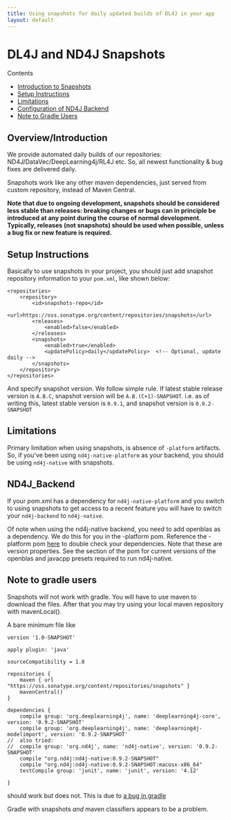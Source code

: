 ```yaml
---
title: Using snapshots for daily updated builds of DL4J in your app
layout: default
---
```


# DL4J and ND4J Snapshots

Contents

* [Introduction to Snapshots](#Introduction)
* [Setup Instructions](#Setup_Instructions)
* [Limitations](#Limitations)
* [Configuration of ND4J Backend](#ND4J_Backend)
* [Note to Gradle Users](#Note_to_gradle_users)

## <a name="Introduction">Overview/Introduction</a>

We provide automated daily builds of our repositories: ND4J/DataVec/DeepLearning4j/RL4J etc. So, all newest functionality & bug fixes are delivered daily.

Snapshots work like any other maven dependencies, just served from custom repository, instead of Maven Central.

**Note that due to ongoing development, snapshots should be considered less stable than releases: breaking changes or bugs can in principle be introduced at any point during the course of normal development. Typically, releases (not snapshots) should be used when possible, unless a bug fix or new feature is required.**

## <a name="Setup_Instructions">Setup Instructions</a>

Basically to use snapshots in your project, you should just add snapshot repository information to your `pom.xml`, like shown below:

```
<repositories>
    <repository>
        <id>snapshots-repo</id>
        <url>https://oss.sonatype.org/content/repositories/snapshots</url>
        <releases>
            <enabled>false</enabled>
        </releases>
        <snapshots>
            <enabled>true</enabled>
            <updatePolicy>daily</updatePolicy>  <!-- Optional, update daily -->
        </snapshots>
    </repository>
</repositories>
```

And specify snapshot version. We follow simple rule. If latest stable release version is `A.B.C`, snapshot version will be `A.B.(C+1)-SNAPSHOT`. i.e. as of writing this, latest stable version is `0.9.1`, and snapshot version is `0.9.2-SNAPSHOT`

## <a name="Limitations">Limitations</a>

Primary limitation when using snapshots, is absence of `-platform` artifacts. So, if you've been using `nd4j-native-platform` as your backend, you should be using `nd4j-native` with snapshots.


## <a name="ND4J_Backend">ND4J_Backend</a>

If your pom.xml has a dependency for `nd4j-native-platform` and you switch to using snapshots to get access to a recent feature you will have to switch your `nd4j-backend` to `nd4j-native`.

Of note when using the nd4j-native backend, you need to add openblas as a dependency. We do this for you in the -platform pom. Reference the -platform pom [here](https://github.com/deeplearning4j/nd4j/blob/master/nd4j-backends/nd4j-backend-impls/nd4j-native-platform/pom.xml#L19) to double check your dependencies. Note that these are version properties. See the <properties> section of the pom for current versions of the openblas and javacpp presets required to run nd4j-native.
    
    

## <a name="Note_to_gradle_users">Note to gradle users</a>

Snapshots will not work with gradle. You will have to use maven to download the files. After that you may try using your local maven repository with mavenLocal().

A bare minimum file like

```Gradle
version '1.0-SNAPSHOT'
 
apply plugin: 'java'
 
sourceCompatibility = 1.8
 
repositories {
    maven { url "https://oss.sonatype.org/content/repositories/snapshots" }
    mavenCentral()
}
 
dependencies {
    compile group: 'org.deeplearning4j', name: 'deeplearning4j-core', version: '0.9.2-SNAPSHOT'
    compile group: 'org.deeplearning4j', name: 'deeplearning4j-modelimport', version: '0.9.2-SNAPSHOT'
//  also tried:
//  compile group: 'org.nd4j', name: 'nd4j-native', version: '0.9.2-SNAPSHOT'
    compile "org.nd4j:nd4j-native:0.9.2-SNAPSHOT"
    compile "org.nd4j:nd4j-native:0.9.2-SNAPSHOT:macosx-x86_64"
    testCompile group: 'junit', name: 'junit', version: '4.12'
 
}
```

should work but does not. This is due to [a bug in gradle](https://github.com/gradle/gradle/issues/2882)


Gradle with snapshots *and* maven classifiers appears to be a problem. 

 
